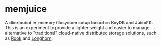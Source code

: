 # memjuice

A distributed in-memory filesystem setup based on KeyDB and JuiceFS. This is an experiment to provide a lighter-weight and easier to manage alternative to "traditional" cloud-native distributed storage solutions, such as [Rook](https://rook.io/) and [Longhorn](https://longhorn.io/).
